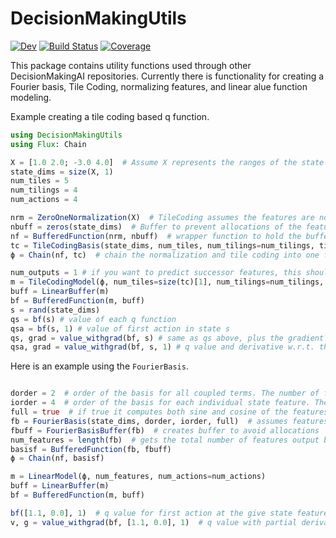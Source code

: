 # DecisionMakingUtils

<!--[![Stable](https://img.shields.io/badge/docs-stable-blue.svg)](https://DecisionMakingAI.github.io/DecisionMakingUtils.jl/stable)-->
[![Dev](https://img.shields.io/badge/docs-dev-blue.svg)](https://DecisionMakingAI.github.io/DecisionMakingUtils.jl/dev)
[![Build Status](https://github.com/DecisionMakingAI/DecisionMakingUtils.jl/workflows/CI/badge.svg)](https://github.com/DecisionMakingAI/DecisionMakingUtils.jl/actions)
[![Coverage](https://codecov.io/gh/DecisionMakingAI/DecisionMakingUtils.jl/branch/main/graph/badge.svg)](https://codecov.io/gh/DecisionMakingAI/DecisionMakingUtils.jl)


This package contains utility functions used through other DecisionMakingAI repositories. Currently there is functionality for creating a Fourier basis, Tile Coding, normalizing features, and linear alue function modeling. 

Example creating a tile coding based q function. 
```julia
using DecisionMakingUtils
using Flux: Chain

X = [1.0 2.0; -3.0 4.0]  # Assume X represents the ranges of the state features where the first (second) column represents the minimum (maximum).  
state_dims = size(X, 1)
num_tiles = 5
num_tilings = 4
num_actions = 4

nrm = ZeroOneNormalization(X)  # TileCoding assumes the features are normalized to [0,1]. Wrapping tiles will make features >=1 wrap around starting from 0
nbuff = zeros(state_dims)  # Buffer to prevent allocations of the feature normalization
nf = BufferedFunction(nrm, nbuff)  # wrapper function to hold the buffer
tc = TileCodingBasis(state_dims, num_tiles, num_tilings=num_tilings, tiling_type=:wrap)
ϕ = Chain(nf, tc)  # chain the normalization and tile coding into one function. 

num_outputs = 1 # if you want to predict successor features, this should be length(tc)
m = TileCodingModel(ϕ, num_tiles=size(tc)[1], num_tilings=num_tilings, num_outputs=num_outputs,num_actions=num_actions)
buff = LinearBuffer(m)
bf = BufferedFunction(m, buff)
s = rand(state_dims)
qs = bf(s) # value of each q function
qsa = bf(s, 1) # value of first action in state s
qs, grad = value_withgrad(bf, s) # same as qs above, plus the gradient w.r.t. each action this is just phi(s) for each a. grad has shape of m.w (model weights)
qsa, grad = value_withgrad(bf, s, 1) # q value and derivative w.r.t. that action in state s. 
```

Here is an example using the `FourierBasis`. 
```julia

dorder = 2  # order of the basis for all coupled terms. The number of features grow exponentially with this parameter. 
iorder = 4  # order of the basis for each individual state feature. The number of features grows linearly with this parameter. 
full = true  # if true it computes both sine and cosine of the features, otherwise only cosine will be computed
fb = FourierBasis(state_dims, dorder, iorder, full)  # assumes features are normalized to [0,1]
fbuff = FourierBasisBuffer(fb)  # creates buffer to avoid allocations
num_features = length(fb)  # gets the total number of features output by the basis
basisf = BufferedFunction(fb, fbuff)
ϕ = Chain(nf, basisf)

m = LinearModel(ϕ, num_features, num_actions=num_actions)
buff = LinearBuffer(m)
bf = BufferedFunction(m, buff)

bf([1.1, 0.0], 1)  # q value for first action at the give state features
v, g = value_withgrad(bf, [1.1, 0.0], 1)  # q value with partial derivative with respect to the model weights

```